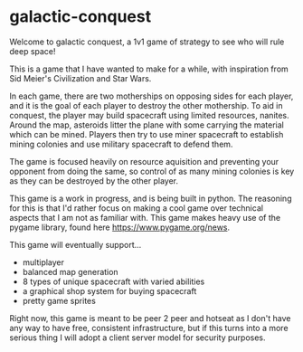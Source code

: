 # galactic-conquest

Welcome to galactic conquest, a 1v1 game of strategy to see who will rule deep space!

This is a game that I have wanted to make for a while, with inspiration from Sid Meier's 
Civilization and Star Wars.

In each game, there are two motherships on opposing sides for each player, and it is the goal
of each player to destroy the other mothership. To aid in conquest, the player may build
spacecraft using limited resources, nanites. Around the map, asteroids litter the plane
with some carrying the material which can be mined. Players then try to use miner spacecraft
to establish mining colonies and use military spacecraft to defend them.

The game is focused heavily on resource aquisition and preventing your opponent from doing
the same, so control of as many mining colonies is key as they can be destroyed by the other
player.

This game is a work in progress, and is being built in python. The reasoning for this is that
I'd rather focus on making a cool game over technical aspects that I am not as familiar with.
This game makes heavy use of the pygame library, found here https://www.pygame.org/news.

This game will eventually support...

- multiplayer
- balanced map generation
- 8 types of unique spacecraft with varied abilities
- a graphical shop system for buying spacecraft
- pretty game sprites

Right now, this game is meant to be peer 2 peer and hotseat 
as I don't have any way to have free, consistent infrastructure, 
but if this turns into a more serious thing I will adopt a client 
server model for security purposes.

